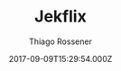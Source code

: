 ---
layout: JamstackTheme
title: Jekflix
github: https://github.com/thiagorossener/jekflix-template
demo: https://jekflix.rossener.com/
author: Thiago Rossener
ssg: Jekyll
date: 2017-09-09T15:29:54.000Z
description: A Jekyll template inspired by Netflix. 🎬
stale: false
---